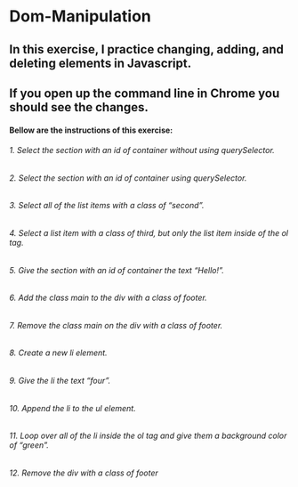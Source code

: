 # Dom-Manipulation
## In this exercise, I practice changing, adding, and deleting elements in Javascript. 
## If you open up the command line in Chrome you should see the changes. 

#### Bellow are the instructions of this exercise:

###### 1. Select the section with an id of container without using querySelector.
###### 2. Select the section with an id of container using querySelector.
###### 3. Select all of the list items with a class of “second”.
###### 4. Select a list item with a class of third, but only the list item inside of the ol tag.
###### 5. Give the section with an id of container the text “Hello!”.
###### 6. Add the class main to the div with a class of footer.
###### 7. Remove the class main on the div with a class of footer.
###### 8. Create a new li element.
###### 9. Give the li the text “four”.
###### 10. Append the li to the ul element.
###### 11. Loop over all of the li inside the ol tag and give them a background color of “green”.
###### 12. Remove the div with a class of footer 
